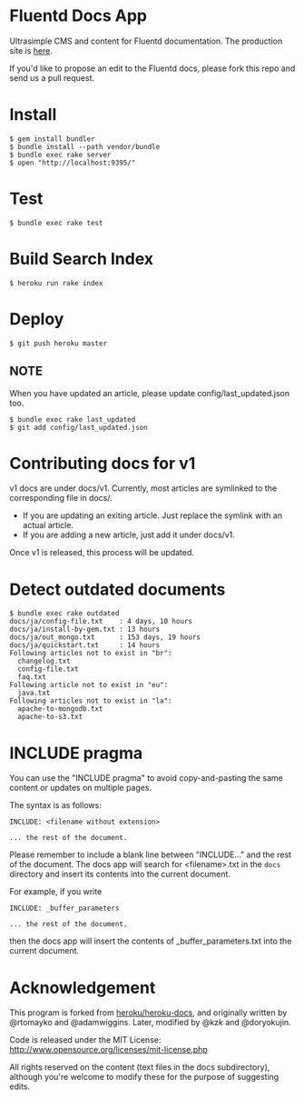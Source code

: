 # Fluentd Docs App

Ultrasimple CMS and content for Fluentd documentation. The production site is [here](http://docs.fluentd.org/).

If you'd like to propose an edit to the Fluentd docs, please fork this repo and send us a pull request.

# Install

    $ gem install bundler
    $ bundle install --path vendor/bundle
    $ bundle exec rake server
    $ open "http://localhost:9395/"

# Test

    $ bundle exec rake test 

# Build Search Index

    $ heroku run rake index

# Deploy

    $ git push heroku master

## NOTE

When you have updated an article, please update config/last_updated.json too.

    $ bundle exec rake last_updated
    $ git add config/last_updated.json

# Contributing docs for v1

v1 docs are under docs/v1. Currently, most articles are symlinked to the corresponding file in docs/.

- If you are updating an exiting article. Just replace the symlink with an actual article.
- If you are adding a new article, just add it under docs/v1.

Once v1 is released, this process will be updated.

# Detect outdated documents

    $ bundle exec rake outdated
    docs/ja/config-file.txt    : 4 days, 10 hours
    docs/ja/install-by-gem.txt : 13 hours
    docs/ja/out_mongo.txt      : 153 days, 19 hours
    docs/ja/quickstart.txt     : 14 hours
    Following articles not to exist in "br":
      changelog.txt
      config-file.txt
      faq.txt
    Following article not to exist in "eu":
      java.txt
    Following articles not to exist in "la":
      apache-to-mongodb.txt
      apache-to-s3.txt

# INCLUDE pragma

You can use the "INCLUDE pragma" to avoid copy-and-pasting the same content or updates on multiple pages.

The syntax is as follows:

    INCLUDE: <filename without extension>
    
    ... the rest of the document.

Please remember to include a blank line between "INCLUDE..." and the rest of the document. 
The docs app will search for \<filename\>.txt in the `docs` directory and insert its contents into the current document.

For example, if you write

    INCLUDE: _buffer_parameters

    ... the rest of the document.

then the docs app will insert the contents of \_buffer\_parameters.txt into the current document.

# Acknowledgement

This program is forked from [heroku/heroku-docs](http://github.com/heroku/heroku-docs), and originally written by @rtomayko and @adamwiggins. Later, modified by @kzk and @doryokujin.

Code is released under the MIT License: http://www.opensource.org/licenses/mit-license.php

All rights reserved on the content (text files in the docs subdirectory), although you're welcome to modify these for the purpose of suggesting edits.
